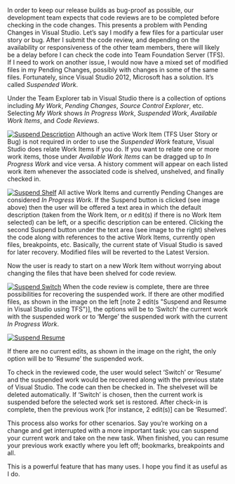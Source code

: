 

In order to keep our release builds as bug-proof as possible, our development team expects that code reviews are to be completed before checking in the code changes. This presents a problem with Pending Changes in Visual Studio. Let’s say I modify a few files for a particular user story or bug. After I submit the code review, and depending on the availability or responsiveness of the other team members, there will likely be a delay before I can check the code into Team Foundation Server (TFS). If I need to work on another issue, I would now have a mixed set of modified files in my Pending Changes, possibly with changes in some of the same files. Fortunately, since Visual Studio 2012, Microsoft has a solution. It’s called _Suspended Work_.

Under the Team Explorer tab in Visual Studio there is a collection of options including _My Work_, _Pending Changes_, _Source Control Explorer_, etc. Selecting _My Work_ shows _In Progress Work_, _Suspended Work_, _Available Work Items_, and _Code Reviews_.

[![Suspend Description](https://intellitect.com/wp-content/uploads/2015/04/Suspend-Description.png)](https://intellitect.com/wp-content/uploads/2015/04/Suspend-Description.png "Suspend and Resume in Visual Studio using TFS")
Although an active Work Item (TFS User Story or Bug) is not required in order to use the _Suspended Work_ feature, Visual Studio does relate Work Items if you do. If you want to relate one or more work items, those under _Available Work Items_ can be dragged up to _In Progress Work_ and vice versa. A history comment will appear on each listed work item whenever the associated code is shelved, unshelved, and finally checked in.

[![Suspend Shelf](https://intellitect.com/wp-content/uploads/2015/04/Suspend-Shelf.png)](https://intellitect.com/wp-content/uploads/2015/04/Suspend-Shelf.png "Suspend and Resume in Visual Studio using TFS")
All active Work Items and currently Pending Changes are considered _In Progress Work_. If the Suspend button is clicked (see image above) then the user will be offered a text area in which the default description (taken from the Work Item, or _n_ edit(s) if there is no Work Item selected) can be left, or a specific description can be entered. Clicking the second Suspend button under the text area (see image to the right) shelves the code along with references to the active Work Items, currently open files, breakpoints, etc. Basically, the current state of Visual Studio is saved for later recovery. Modified files will be reverted to the Latest Version.

Now the user is ready to start on a new Work Item without worrying about changing the files that have been shelved for code review.

[![Suspend Switch](https://intellitect.com/wp-content/uploads/2015/04/Suspend-Switch.png)](https://intellitect.com/wp-content/uploads/2015/04/Suspend-Switch.png) When the code review is complete, there are three possibilities for recovering the suspended work. If there are other modified files, as shown in the image on the left [note 2 edit(s "Suspend and Resume in Visual Studio using TFS")], the options will be to ‘Switch’ the current work with the suspended work or to ‘Merge’ the suspended work with the current _In Progress Work_.

[![Suspend Resume](https://intellitect.com/wp-content/uploads/2015/04/Suspend-Resume.png)](https://intellitect.com/wp-content/uploads/2015/04/Suspend-Resume.png "Suspend and Resume in Visual Studio using TFS")

If there are no current edits, as shown in the image on the right, the only option will be to ‘Resume’ the suspended work.

To check in the reviewed code, the user would select ‘Switch’ or ‘Resume’ and the suspended work would be recovered along with the previous state of Visual Studio. The code can then be checked in. The shelveset will be deleted automatically. If ‘Switch’ is chosen, then the current work is suspended before the selected work set is restored. After check-in is complete, then the previous work [for instance, 2 edit(s)] can be ‘Resumed’.

This process also works for other scenarios. Say you’re working on a change and get interrupted with a more important task: you can suspend your current work and take on the new task. When finished, you can resume your previous work exactly where you left off; bookmarks, breakpoints and all.

This is a powerful feature that has many uses. I hope you find it as useful as I do.
